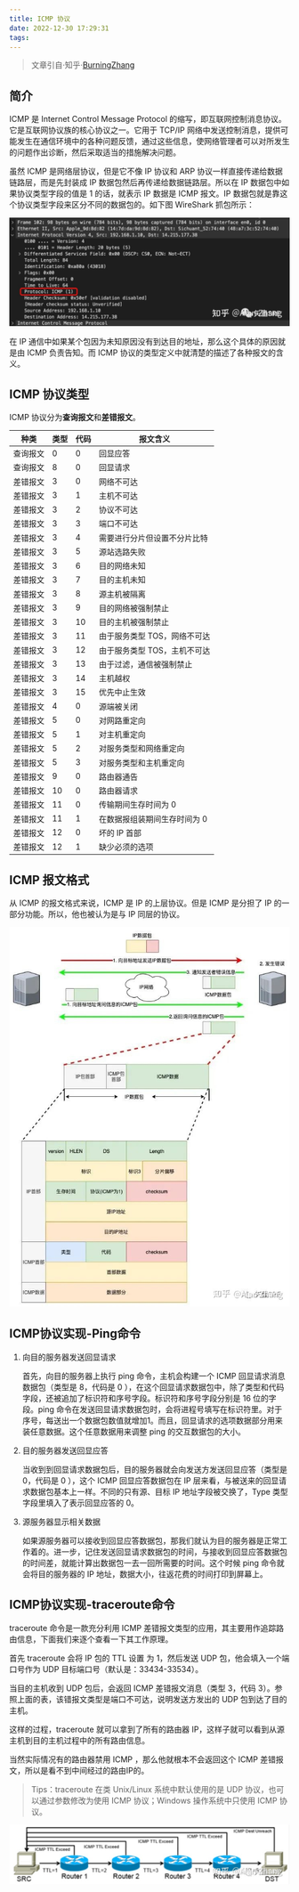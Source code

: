 ```yaml
---
title: ICMP 协议
date: 2022-12-30 17:29:31
tags:
---
```


> 文章引自·知乎·[BurningZhang](https://zhuanlan.zhihu.com/p/369623317)

## 简介

ICMP 是 Internet Control Message Protocol 的缩写，即互联网控制消息协议。它是互联网协议族的核心协议之一。它用于 TCP/IP 网络中发送控制消息，提供可能发生在通信环境中的各种问题反馈，通过这些信息，使网络管理者可以对所发生的问题作出诊断，然后采取适当的措施解决问题。

<!-- more -->
虽然 ICMP 是网络层协议，但是它不像 IP 协议和 ARP 协议一样直接传递给数据链路层，而是先封装成 IP 数据包然后再传递给数据链路层。所以在 IP 数据包中如果协议类型字段的值是 1 的话，就表示 IP 数据是 ICMP 报文。IP 数据包就是靠这个协议类型字段来区分不同的数据包的。如下图 WireShark 抓包所示：

![WireShark 抓包](wireshark-icmp.jpg)

在 IP 通信中如果某个包因为未知原因没有到达目的地址，那么这个具体的原因就是由 ICMP 负责告知。而 ICMP 协议的类型定义中就清楚的描述了各种报文的含义。

## ICMP 协议类型

ICMP 协议分为**查询报文**和**差错报文**。

| 种类 | 类型 | 代码 | 报文含义
| - | - | - | - |
| 查询报文 | 0 | 0 | 回显应答 |
| 查询报文 | 8 | 0 | 回显请求 |
| 差错报文 | 3 | 0 | 网络不可达  |
| 差错报文 | 3 | 1 | 主机不可达 |
| 差错报文 | 3 | 2 | 协议不可达 |
| 差错报文 | 3 | 3 | 端口不可达 |
| 差错报文 | 3 | 4 | 需要进行分片但设置不分片比特 |
| 差错报文 | 3 | 5 | 源站选路失败 |
| 差错报文 | 3 | 6 | 目的网络未知 |
| 差错报文 | 3 | 7 | 目的主机未知 |
| 差错报文 | 3 | 8 | 源主机被隔离 |
| 差错报文 | 3 | 9 | 目的网络被强制禁止 |
| 差错报文 | 3 | 10 | 目的主机被强制禁止 |
| 差错报文 | 3 | 11 | 由于服务类型 TOS，网络不可达 |
| 差错报文 | 3 | 12 | 由于服务类型 TOS，主机不可达 |
| 差错报文 | 3 | 13 | 由于过滤，通信被强制禁止 |
| 差错报文 | 3 | 14 | 主机越权 |
| 差错报文 | 3 | 15 | 优先中止生效 |
| 差错报文 | 4 | 0 | 源端被关闭 |
| 差错报文 | 5 | 0 | 对网路重定向 |
| 差错报文 | 5 | 1 | 对主机重定向 |
| 差错报文 | 5 | 2 | 对服务类型和网络重定向 |
| 差错报文 | 5 | 3 | 对服务类型和主机重定向 |
| 差错报文 | 9 | 0 | 路由器通告 |
| 差错报文 | 10 | 0 | 路由器请求 |
| 差错报文 | 11 | 0 | 传输期间生存时间为 0 |
| 差错报文 | 11 | 1 | 在数据报组装期间生存时间为 0 |
| 差错报文 | 12 | 0 | 坏的 IP 首部 |
| 差错报文 | 12 | 1 | 缺少必须的选项 |

## ICMP 报文格式

从 ICMP 的报文格式来说，ICMP 是 IP 的上层协议。但是 ICMP 是分担了 IP 的一部分功能。所以，他也被认为是与 IP 同层的协议。

![ICMP 报文格式](icmp-protocol.jpg)

## ICMP协议实现-Ping命令

1. 向目的服务器发送回显请求

    首先，向目的服务器上执行 ping 命令，主机会构建一个 ICMP 回显请求消息数据包（类型是 8，代码是 0 ），在这个回显请求数据包中，除了类型和代码字段，还被追加了标识符和序号字段。标识符和序号字段分别是 16 位的字段。ping 命令在发送回显请求数据包时，会将进程号填写在标识符里。对于序号，每送出一个数据包数值就增加1。而且，回显请求的选项数据部分用来装任意数据。这个任意数据用来调整 ping 的交互数据包的大小。

2. 目的服务器发送回显应答

    当收到到回显请求数据包后，目的服务器就会向发送方发送回显应答（类型是 0，代码是 0 ），这个 ICMP 回显应答数据包在 IP 层来看，与被送来的回显请求数据包基本上一样。不同的只有源、目标 IP 地址字段被交换了，Type 类型字段里填入了表示回显应答的 0。

3. 源服务器显示相关数据

    如果源服务器可以接收到回显应答数据包，那我们就认为目的服务器是正常工作着的。进一步，记住发送回显请求数据包的时间，与接收到回显应答数据包的时间差，就能计算出数据包一去一回所需要的时间。这个时候 ping 命令就会将目的服务器的 IP 地址，数据大小，往返花费的时间打印到屏幕上。

## ICMP协议实现-traceroute命令

traceroute 命令是一款充分利用 ICMP 差错报文类型的应用，其主要用作追踪路由信息，下面我们来逐个查看一下其工作原理。

首先 traceroute 会将 IP 包的 TTL 设置 为 1，然后发送 UDP 包，他会填入一个端口号作为 UDP 目标端口号（默认是：33434-33534）。

当目的主机收到 UDP 包后，会返回 ICMP 差错报文消息（类型 3，代码 3）。参照上面的表，该错报文类型是端口不可达，说明发送方发出的 UDP 包到达了目的主机。

这样的过程，traceroute 就可以拿到了所有的路由器 IP，这样子就可以看到从源主机到目的主机过程中的所有路由信息。

当然实际情况有的路由器禁用 ICMP ，那么他就根本不会返回这个 ICMP 差错报文，所以是看不到中间经过的路由IP的。

> Tips：traceroute 在类 Unix/Linux 系统中默认使用的是 UDP 协议，也可以通过参数修改为使用 ICMP 协议；Windows 操作系统中只使用 ICMP 协议。

![](icmp-trace-route.jpg)

